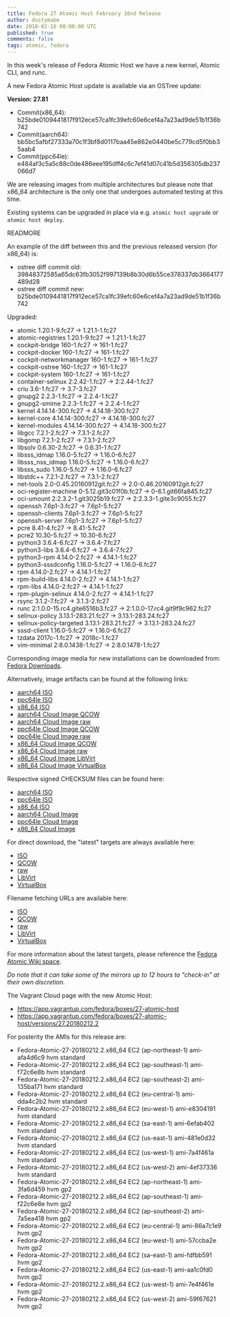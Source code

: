 ```yaml
---
title: Fedora 27 Atomic Host February 16nd Release
author: dustymabe
date: 2018-02-16 00:00:00 UTC
published: true
comments: false
tags: atomic, fedora
---
```


In this week's release of Fedora Atomic Host we have a new kernel, Atomic CLI, and runc.

A new Fedora Atomic Host update is available via an OSTree update:

**Version: 27.81**

* Commit(x86_64): b25bde0109441817f912ece57ca1fc39efc60e6cef4a7a23ad9de51b1f36b742
* Commit(aarch64): bb5bc5afbf27333a70c1f3bf8d0117baa45e862e0440be5c779cd5f0bb35aab4
* Commit(ppc64le): e484af3c5a5c88c0de486eee195dff4c6c7ef41d07c41b5d356305db237066d7

We are releasing images from multiple architectures but please note
that x86_64 architecture is the only one that undergoes automated
testing at this time.

Existing systems can be upgraded in place via e.g. `atomic host upgrade` or
`atomic host deploy`.

READMORE

An example of the diff between this and the previous released version (for x86_64) is:

* ostree diff commit old: 39848372585a65dc63fb3052f997139b8b30d6b55ce378337db3664177489d28
* ostree diff commit new: b25bde0109441817f912ece57ca1fc39efc60e6cef4a7a23ad9de51b1f36b742

Upgraded:

* atomic 1.20.1-9.fc27 -> 1.21.1-1.fc27
* atomic-registries 1.20.1-9.fc27 -> 1.21.1-1.fc27
* cockpit-bridge 160-1.fc27 -> 161-1.fc27
* cockpit-docker 160-1.fc27 -> 161-1.fc27
* cockpit-networkmanager 160-1.fc27 -> 161-1.fc27
* cockpit-ostree 160-1.fc27 -> 161-1.fc27
* cockpit-system 160-1.fc27 -> 161-1.fc27
* container-selinux 2:2.42-1.fc27 -> 2:2.44-1.fc27
* criu 3.6-1.fc27 -> 3.7-3.fc27
* gnupg2 2.2.3-1.fc27 -> 2.2.4-1.fc27
* gnupg2-smime 2.2.3-1.fc27 -> 2.2.4-1.fc27
* kernel 4.14.14-300.fc27 -> 4.14.18-300.fc27
* kernel-core 4.14.14-300.fc27 -> 4.14.18-300.fc27
* kernel-modules 4.14.14-300.fc27 -> 4.14.18-300.fc27
* libgcc 7.2.1-2.fc27 -> 7.3.1-2.fc27
* libgomp 7.2.1-2.fc27 -> 7.3.1-2.fc27
* libsolv 0.6.30-2.fc27 -> 0.6.31-1.fc27
* libsss_idmap 1.16.0-5.fc27 -> 1.16.0-6.fc27
* libsss_nss_idmap 1.16.0-5.fc27 -> 1.16.0-6.fc27
* libsss_sudo 1.16.0-5.fc27 -> 1.16.0-6.fc27
* libstdc++ 7.2.1-2.fc27 -> 7.3.1-2.fc27
* net-tools 2.0-0.45.20160912git.fc27 -> 2.0-0.46.20160912git.fc27
* oci-register-machine 0-5.12.git3c01f0b.fc27 -> 0-6.1.git66fa845.fc27
* oci-umount 2:2.3.2-1.git3025b19.fc27 -> 2:2.3.3-1.gite3c9055.fc27
* openssh 7.6p1-3.fc27 -> 7.6p1-5.fc27
* openssh-clients 7.6p1-3.fc27 -> 7.6p1-5.fc27
* openssh-server 7.6p1-3.fc27 -> 7.6p1-5.fc27
* pcre 8.41-4.fc27 -> 8.41-5.fc27
* pcre2 10.30-5.fc27 -> 10.30-6.fc27
* python3 3.6.4-6.fc27 -> 3.6.4-7.fc27
* python3-libs 3.6.4-6.fc27 -> 3.6.4-7.fc27
* python3-rpm 4.14.0-2.fc27 -> 4.14.1-1.fc27
* python3-sssdconfig 1.16.0-5.fc27 -> 1.16.0-6.fc27
* rpm 4.14.0-2.fc27 -> 4.14.1-1.fc27
* rpm-build-libs 4.14.0-2.fc27 -> 4.14.1-1.fc27
* rpm-libs 4.14.0-2.fc27 -> 4.14.1-1.fc27
* rpm-plugin-selinux 4.14.0-2.fc27 -> 4.14.1-1.fc27
* rsync 3.1.2-7.fc27 -> 3.1.3-2.fc27
* runc 2:1.0.0-15.rc4.gite6516b3.fc27 -> 2:1.0.0-17.rc4.git9f9c962.fc27
* selinux-policy 3.13.1-283.21.fc27 -> 3.13.1-283.24.fc27
* selinux-policy-targeted 3.13.1-283.21.fc27 -> 3.13.1-283.24.fc27
* sssd-client 1.16.0-5.fc27 -> 1.16.0-6.fc27
* tzdata 2017c-1.fc27 -> 2018c-1.fc27
* vim-minimal 2:8.0.1438-1.fc27 -> 2:8.0.1478-1.fc27

Corresponding image media for new installations can be downloaded from: [Fedora Downloads](https://getfedora.org/en/atomic/download/).

Alternatively, image artifacts can be found at the following links:

* [aarch64 ISO](https://alt.fedoraproject.org/pub/alt/atomic/stable/Fedora-Atomic-27-20180212.2/Atomic/aarch64/iso/Fedora-Atomic-ostree-aarch64-27-20180212.2.iso)
* [ppc64le ISO](https://alt.fedoraproject.org/pub/alt/atomic/stable/Fedora-Atomic-27-20180212.2/Atomic/ppc64le/iso/Fedora-Atomic-ostree-ppc64le-27-20180212.2.iso)
* [x86_64 ISO](https://alt.fedoraproject.org/pub/alt/atomic/stable/Fedora-Atomic-27-20180212.2/Atomic/x86_64/iso/Fedora-Atomic-ostree-x86_64-27-20180212.2.iso)
* [aarch64 Cloud Image QCOW](https://alt.fedoraproject.org/pub/alt/atomic/stable/Fedora-Atomic-27-20180212.2/CloudImages/aarch64/images/Fedora-Atomic-27-20180212.2.aarch64.qcow2)
* [aarch64 Cloud Image raw](https://alt.fedoraproject.org/pub/alt/atomic/stable/Fedora-Atomic-27-20180212.2/CloudImages/aarch64/images/Fedora-Atomic-27-20180212.2.aarch64.raw.xz)
* [ppc64le Cloud Image QCOW](https://alt.fedoraproject.org/pub/alt/atomic/stable/Fedora-Atomic-27-20180212.2/CloudImages/ppc64le/images/Fedora-Atomic-27-20180212.2.ppc64le.qcow2)
* [ppc64le Cloud Image raw](https://alt.fedoraproject.org/pub/alt/atomic/stable/Fedora-Atomic-27-20180212.2/CloudImages/ppc64le/images/Fedora-Atomic-27-20180212.2.ppc64le.raw.xz)
* [x86_64 Cloud Image QCOW](https://alt.fedoraproject.org/pub/alt/atomic/stable/Fedora-Atomic-27-20180212.2/CloudImages/x86_64/images/Fedora-Atomic-27-20180212.2.x86_64.qcow2)
* [x86_64 Cloud Image raw](https://alt.fedoraproject.org/pub/alt/atomic/stable/Fedora-Atomic-27-20180212.2/CloudImages/x86_64/images/Fedora-Atomic-27-20180212.2.x86_64.raw.xz)
* [x86_64 Cloud Image LibVirt](https://alt.fedoraproject.org/pub/alt/atomic/stable/Fedora-Atomic-27-20180212.2/CloudImages/x86_64/images/Fedora-Atomic-Vagrant-27-20180212.2.x86_64.vagrant-libvirt.box)
* [x86_64 Cloud Image VirtualBox](https://alt.fedoraproject.org/pub/alt/atomic/stable/Fedora-Atomic-27-20180212.2/CloudImages/x86_64/images/Fedora-Atomic-Vagrant-27-20180212.2.x86_64.vagrant-virtualbox.box)

Respective signed CHECKSUM files can be found here:

* [aarch64 ISO](https://alt.fedoraproject.org/pub/alt/atomic/stable/Fedora-Atomic-27-20180212.2/Atomic/aarch64/iso/Fedora-Atomic-27-20180212.2-aarch64-CHECKSUM)
* [ppc64le ISO](https://alt.fedoraproject.org/pub/alt/atomic/stable/Fedora-Atomic-27-20180212.2/Atomic/ppc64le/iso/Fedora-Atomic-27-20180212.2-ppc64le-CHECKSUM)
* [x86_64 ISO](https://alt.fedoraproject.org/pub/alt/atomic/stable/Fedora-Atomic-27-20180212.2/Atomic/x86_64/iso/Fedora-Atomic-27-20180212.2-x86_64-CHECKSUM)
* [aarch64 Cloud Image](https://alt.fedoraproject.org/pub/alt/atomic/stable/Fedora-Atomic-27-20180212.2/CloudImages/aarch64/images/Fedora-CloudImages-27-20180212.2-aarch64-CHECKSUM)
* [ppc64le Cloud Image](https://alt.fedoraproject.org/pub/alt/atomic/stable/Fedora-Atomic-27-20180212.2/CloudImages/ppc64le/images/Fedora-CloudImages-27-20180212.2-ppc64le-CHECKSUM)
* [x86_64 Cloud Image](https://alt.fedoraproject.org/pub/alt/atomic/stable/Fedora-Atomic-27-20180212.2/CloudImages/x86_64/images/Fedora-CloudImages-27-20180212.2-x86_64-CHECKSUM)

For direct download, the "latest" targets are always available here:

* [ISO](https://getfedora.org/atomic_iso_latest)
* [QCOW](https://getfedora.org/atomic_qcow2_latest)
* [raw](https://getfedora.org/atomic_raw_latest)
* [LibVirt](https://getfedora.org/atomic_vagrant_libvirt_latest)
* [VirtualBox](https://getfedora.org/atomic_vagrant_virtualbox_latest)

Filename fetching URLs are available here:

* [ISO](https://getfedora.org/atomic_iso_latest_filename)
* [QCOW](https://getfedora.org/atomic_qcow2_latest_filename)
* [raw](https://getfedora.org/atomic_raw_latest_filename)
* [LibVirt](https://getfedora.org/atomic_vagrant_libvirt_latest_filename)
* [VirtualBox](https://getfedora.org/atomic_vagrant_virtualbox_latest_filename)

For more information about the latest targets, please reference the [Fedora Atomic Wiki space](https://fedoraproject.org/wiki/Atomic_WG#Fedora_Atomic_Image_Download_Links).

*Do note that it can take some of the mirrors up to 12 hours to "check-in" at their own discretion.*

The Vagrant Cloud page with the new Atomic Host:

* https://app.vagrantup.com/fedora/boxes/27-atomic-host
* https://app.vagrantup.com/fedora/boxes/27-atomic-host/versions/27.20180212.2

For posterity the AMIs for this release are:

* Fedora-Atomic-27-20180212.2.x86_64  EC2  (ap-northeast-1) ami-afa4d6c9  hvm     standard
* Fedora-Atomic-27-20180212.2.x86_64  EC2  (ap-southeast-1) ami-f72c6e8b  hvm     standard
* Fedora-Atomic-27-20180212.2.x86_64  EC2  (ap-southeast-2) ami-135ba171  hvm     standard
* Fedora-Atomic-27-20180212.2.x86_64  EC2  (eu-central-1)   ami-dda4c2b2  hvm     standard
* Fedora-Atomic-27-20180212.2.x86_64  EC2  (eu-west-1)      ami-e8304191  hvm     standard
* Fedora-Atomic-27-20180212.2.x86_64  EC2  (sa-east-1)      ami-6efab402  hvm     standard
* Fedora-Atomic-27-20180212.2.x86_64  EC2  (us-east-1)      ami-481e0d32  hvm     standard
* Fedora-Atomic-27-20180212.2.x86_64  EC2  (us-west-1)      ami-7a4f461a  hvm     standard
* Fedora-Atomic-27-20180212.2.x86_64  EC2  (us-west-2)      ami-4ef37336  hvm     standard
* Fedora-Atomic-27-20180212.2.x86_64  EC2  (ap-northeast-1) ami-3fa6d459  hvm     gp2
* Fedora-Atomic-27-20180212.2.x86_64  EC2  (ap-southeast-1) ami-f22c6e8e  hvm     gp2
* Fedora-Atomic-27-20180212.2.x86_64  EC2  (ap-southeast-2) ami-7a5ea418  hvm     gp2
* Fedora-Atomic-27-20180212.2.x86_64  EC2  (eu-central-1)   ami-86a7c1e9  hvm     gp2
* Fedora-Atomic-27-20180212.2.x86_64  EC2  (eu-west-1)      ami-57ccba2e  hvm     gp2
* Fedora-Atomic-27-20180212.2.x86_64  EC2  (sa-east-1)      ami-fdfbb591  hvm     gp2
* Fedora-Atomic-27-20180212.2.x86_64  EC2  (us-east-1)      ami-aa1c0fd0  hvm     gp2
* Fedora-Atomic-27-20180212.2.x86_64  EC2  (us-west-1)      ami-7e4f461e  hvm     gp2
* Fedora-Atomic-27-20180212.2.x86_64  EC2  (us-west-2)      ami-59f67621  hvm     gp2
